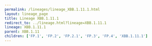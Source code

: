 ```yaml
---
permalink: /lineages/lineage_XBB.1.11.1.html
layout: lineage_page
title: Lineage XBB.1.11.1
redirect_to: ../lineage.html?lineage=XBB.1.11.1
lineage: XBB.1.11.1
parent: XBB.1.11
children: ['FP.1', 'FP.2', 'FP.2.1', 'FP.3', 'FP.4', 'XBB.1.11.1']
---
```

